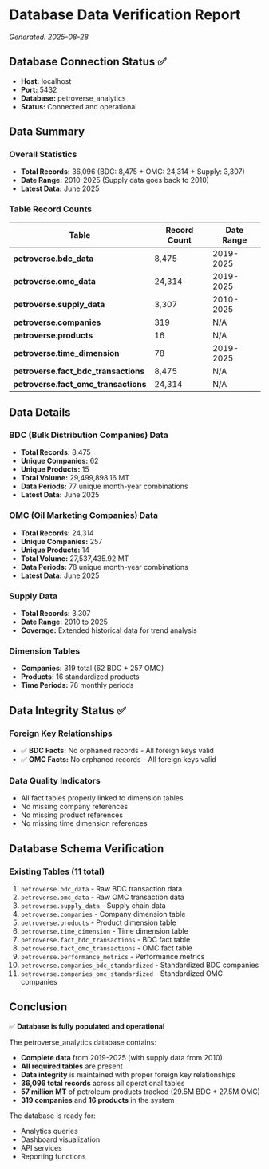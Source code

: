 # Database Data Verification Report
*Generated: 2025-08-28*

## Database Connection Status ✅
- **Host:** localhost
- **Port:** 5432
- **Database:** petroverse_analytics
- **Status:** Connected and operational

## Data Summary

### Overall Statistics
- **Total Records:** 36,096 (BDC: 8,475 + OMC: 24,314 + Supply: 3,307)
- **Date Range:** 2010-2025 (Supply data goes back to 2010)
- **Latest Data:** June 2025

### Table Record Counts

| Table | Record Count | Date Range |
|-------|-------------|------------|
| **petroverse.bdc_data** | 8,475 | 2019-2025 |
| **petroverse.omc_data** | 24,314 | 2019-2025 |
| **petroverse.supply_data** | 3,307 | 2010-2025 |
| **petroverse.companies** | 319 | N/A |
| **petroverse.products** | 16 | N/A |
| **petroverse.time_dimension** | 78 | 2019-2025 |
| **petroverse.fact_bdc_transactions** | 8,475 | N/A |
| **petroverse.fact_omc_transactions** | 24,314 | N/A |

## Data Details

### BDC (Bulk Distribution Companies) Data
- **Total Records:** 8,475
- **Unique Companies:** 62
- **Unique Products:** 15
- **Total Volume:** 29,499,898.16 MT
- **Data Periods:** 77 unique month-year combinations
- **Latest Data:** June 2025

### OMC (Oil Marketing Companies) Data
- **Total Records:** 24,314
- **Unique Companies:** 257
- **Unique Products:** 14
- **Total Volume:** 27,537,435.92 MT
- **Data Periods:** 78 unique month-year combinations
- **Latest Data:** June 2025

### Supply Data
- **Total Records:** 3,307
- **Date Range:** 2010 to 2025
- **Coverage:** Extended historical data for trend analysis

### Dimension Tables
- **Companies:** 319 total (62 BDC + 257 OMC)
- **Products:** 16 standardized products
- **Time Periods:** 78 monthly periods

## Data Integrity Status ✅

### Foreign Key Relationships
- ✅ **BDC Facts:** No orphaned records - All foreign keys valid
- ✅ **OMC Facts:** No orphaned records - All foreign keys valid

### Data Quality Indicators
- All fact tables properly linked to dimension tables
- No missing company references
- No missing product references
- No missing time dimension references

## Database Schema Verification

### Existing Tables (11 total)
1. `petroverse.bdc_data` - Raw BDC transaction data
2. `petroverse.omc_data` - Raw OMC transaction data
3. `petroverse.supply_data` - Supply chain data
4. `petroverse.companies` - Company dimension table
5. `petroverse.products` - Product dimension table
6. `petroverse.time_dimension` - Time dimension table
7. `petroverse.fact_bdc_transactions` - BDC fact table
8. `petroverse.fact_omc_transactions` - OMC fact table
9. `petroverse.performance_metrics` - Performance metrics
10. `petroverse.companies_bdc_standardized` - Standardized BDC companies
11. `petroverse.companies_omc_standardized` - Standardized OMC companies

## Conclusion

✅ **Database is fully populated and operational**

The petroverse_analytics database contains:
- **Complete data** from 2019-2025 (with supply data from 2010)
- **All required tables** are present
- **Data integrity** is maintained with proper foreign key relationships
- **36,096 total records** across all operational tables
- **57 million MT** of petroleum products tracked (29.5M BDC + 27.5M OMC)
- **319 companies** and **16 products** in the system

The database is ready for:
- Analytics queries
- Dashboard visualization
- API services
- Reporting functions